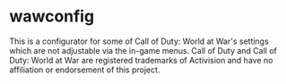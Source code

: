 # wawconfig
This is a configurator for some of Call of Duty: World at War's settings which are not adjustable via the in-game menus.
Call of Duty and Call of Duty: World at War are registered trademarks of Activision and have no affiliation or endorsement of this project.

